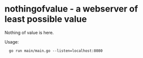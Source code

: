 # nothingofvalue - a webserver of least possible value

Nothing of value is here.

Usage: 

```
  go run main/main.go --listen=localhost:8080
```
